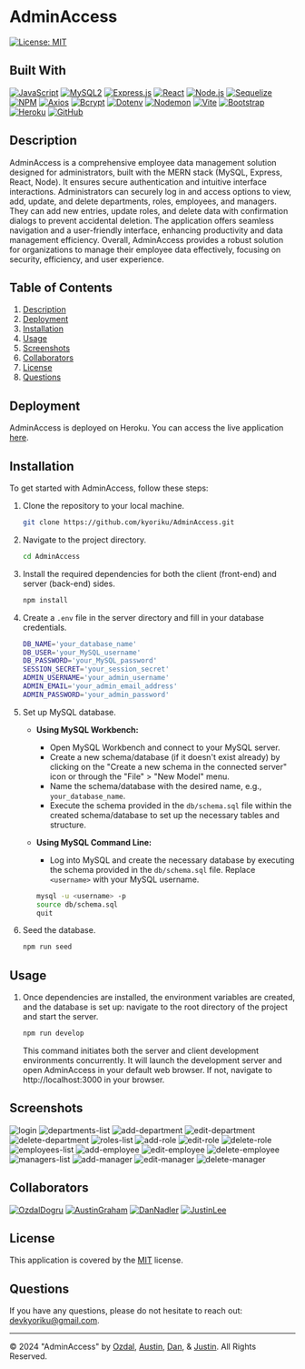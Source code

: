# AdminAccess
[![License: MIT](https://img.shields.io/badge/License-MIT-blue.svg?style=for-the-badge&logo=mit)](https://opensource.org/licenses/MIT)

## Built With
[![JavaScript](https://img.shields.io/badge/javascript-%23323330.svg?style=for-the-badge&logo=javascript&logoColor=%23F7DF1E)](https://www.javascript.com/)
[![MySQL2](https://img.shields.io/badge/MySQL-005C84?style=for-the-badge&logo=mysql&logoColor=white)](https://www.mysql.com/)
[![Express.js](https://img.shields.io/badge/Express-000?style=for-the-badge&logo=express&logoColor=white)](https://expressjs.com/)
[![React](https://img.shields.io/badge/react-%2320232a.svg?style=for-the-badge&logo=react&logoColor=%2361DAFB)](https://react.dev/)
[![Node.js](https://img.shields.io/badge/Node.js-393?style=for-the-badge&logo=nodedotjs&logoColor=fff)](https://nodejs.org/en)
[![Sequelize](https://img.shields.io/badge/Sequelize-52B0E7?style=for-the-badge&logo=Sequelize&logoColor=white)](https://www.npmjs.com/package/sequelize)
[![NPM](https://img.shields.io/badge/NPM-%23CB3837.svg?style=for-the-badge&logo=npm&logoColor=white)](https://www.npmjs.com/)
[![Axios](https://img.shields.io/badge/Axios-5A29E4.svg?style=for-the-badge&logo=Axios&logoColor=white)](https://www.npmjs.com/package/axios)
[![Bcrypt](https://img.shields.io/badge/Bcrypt-338?style=for-the-badge&logo=javascript&logoColor=white)](https://www.npmjs.com/package/bcrypt)
[![Dotenv](https://img.shields.io/badge/Dotenv-000?style=for-the-badge&logo=javascript&logoColor=white)](https://www.npmjs.com/package/dotenv)
[![Nodemon](https://img.shields.io/badge/Nodemon-76D04B.svg?style=for-the-badge&logo=Nodemon&logoColor=white)](https://www.npmjs.com/package/nodemon)
[![Vite](https://img.shields.io/badge/vite-%23646CFF.svg?style=for-the-badge&logo=vite&logoColor=white)](https://vitejs.dev/)
[![Bootstrap](https://img.shields.io/badge/bootstrap-%238511FA.svg?style=for-the-badge&logo=bootstrap&logoColor=white)](https://getbootstrap.com/)
[![Heroku](https://img.shields.io/badge/heroku-%23430098.svg?style=for-the-badge&logo=heroku&logoColor=white)](https://dashboard.heroku.com/apps)
[![GitHub](https://img.shields.io/badge/github-%23121011.svg?style=for-the-badge&logo=github&logoColor=white)](https://github.com/justinsta624/)

## Description
AdminAccess is a comprehensive employee data management solution designed for administrators, built with the MERN stack (MySQL, Express, React, Node). It ensures secure authentication and intuitive interface interactions. Administrators can securely log in and access options to view, add, update, and delete departments, roles, employees, and managers. They can add new entries, update roles, and delete data with confirmation dialogs to prevent accidental deletion. The application offers seamless navigation and a user-friendly interface, enhancing productivity and data management efficiency. Overall, AdminAccess provides a robust solution for organizations to manage their employee data effectively, focusing on security, efficiency, and user experience.

## Table of Contents
1. [Description](#description)
2. [Deployment](#deployment)
3. [Installation](#installation)
4. [Usage](#usage)
5. [Screenshots](#screenshots)
6. [Collaborators](#collaborators)
7. [License](#license)
8. [Questions](#questions)


## Deployment
AdminAccess is deployed on Heroku. You can access the live application [here](https://adminaccess-f697b23e85fa.herokuapp.com/).

## Installation
To get started with AdminAccess, follow these steps:

1. Clone the repository to your local machine.
    ```bash
    git clone https://github.com/kyoriku/AdminAccess.git
    ```

2. Navigate to the project directory.
    ```bash
    cd AdminAccess
    ```

3. Install the required dependencies for both the client (front-end) and server (back-end) sides.
    ```bash
    npm install
    ```

4. Create a `.env` file in the server directory and fill in your database credentials.
    ```bash
    DB_NAME='your_database_name'
    DB_USER='your_MySQL_username'
    DB_PASSWORD='your_MySQL_password'
    SESSION_SECRET='your_session_secret'
    ADMIN_USERNAME='your_admin_username'
    ADMIN_EMAIL='your_admin_email_address'
    ADMIN_PASSWORD='your_admin_password'
    ```

5. Set up MySQL database.
    - **Using MySQL Workbench:**
      - Open MySQL Workbench and connect to your MySQL server.
      - Create a new schema/database (if it doesn't exist already) by clicking on the "Create a new schema in the connected server" icon or through the "File" > "New Model" menu.
      - Name the schema/database with the desired name, e.g., `your_database_name`.
      - Execute the schema provided in the `db/schema.sql` file within the created schema/database to set up the necessary tables and structure.

    - **Using MySQL Command Line:**
      - Log into MySQL and create the necessary database by executing the schema provided in the `db/schema.sql` file. Replace `<username>` with your MySQL username.
      ```bash
      mysql -u <username> -p
      source db/schema.sql
      quit 
      ```

6. Seed the database.
    ```bash
    npm run seed
    ```

## Usage
1. Once dependencies are installed, the environment variables are created, and the database is set up: navigate to the root directory of the project and start the server.
    ```bash
    npm run develop
    ```
    This command initiates both the server and client development environments concurrently. It will launch the development server and open AdminAccess in your default web browser. If not, navigate to http://localhost:3000 in your browser.

## Screenshots
![login](./client/public/images/1-login.jpg)
![departments-list](./client/public/images/2-departments-list.jpg)
![add-department](./client/public/images/3-add-department.jpg)
![edit-department](./client/public/images/4-edit-department.jpg)
![delete-department](./client/public/images/5-delete-department.jpg)
![roles-list](./client/public/images/6-roles-list.jpg)
![add-role](./client/public/images/7-add-role.jpg)
![edit-role](./client/public/images/8-edit-role.jpg)
![delete-role](./client/public/images/9-delete-role.jpg)
![employees-list](./client/public/images/10-employees-list.jpg)
![add-employee](./client/public/images/11-add-employee.jpg)
![edit-employee](./client/public/images/12-edit-employee.jpg)
![delete-employee](./client/public/images/13-delete-employee.jpg)
![managers-list](./client/public/images/14-managers-list.jpg)
![add-manager](./client/public/images/15-add-manager.jpg)
![edit-manager](./client/public/images/16-edit-manager.jpg)
![delete-manager](./client/public/images/17-delete-manager.jpg)

## Collaborators
[![OzdalDogru](https://img.shields.io/badge/Ozdal-Dogru-blueviolet.svg?style=for-the-badge&logo=DOGRU)](https://github.com/ozdaldogru)
[![AustinGraham](https://img.shields.io/badge/Austin-Graham-red.svg?style=for-the-badge&logo=GRAHAM)](https://github.com/kyoriku)
[![DanNadler](https://img.shields.io/badge/Dan-Nadler-green.svg?style=for-the-badge&logo=NADLER)](https://github.com/dannadlerp)
[![JustinLee](https://img.shields.io/badge/Justin-Lee-magenta.svg?style=for-the-badge&logo=LEE)](https://github.com/justinsta624)

## License
This application is covered by the [MIT](https://opensource.org/licenses/MIT) license.

## Questions
If you have any questions, please do not hesitate to reach out: devkyoriku@gmail.com.

---

© 2024 "AdminAccess" by [Ozdal](ttps://github.com/ozdaldogru), [Austin](https://github.com/kyoriku), [Dan](https://github.com/dannadlerp), & [Justin](https://github.com/justinsta624). All Rights Reserved.
